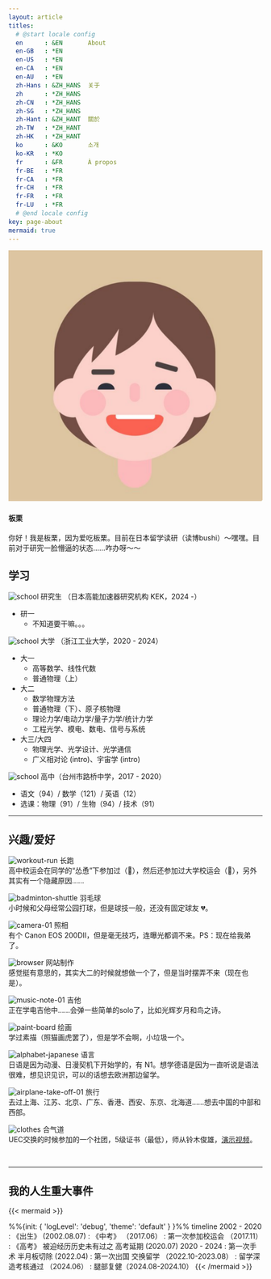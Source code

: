 ```yaml
---
layout: article
titles:
  # @start locale config
  en      : &EN       About
  en-GB   : *EN
  en-US   : *EN
  en-CA   : *EN
  en-AU   : *EN
  zh-Hans : &ZH_HANS  关于
  zh      : *ZH_HANS
  zh-CN   : *ZH_HANS
  zh-SG   : *ZH_HANS
  zh-Hant : &ZH_HANT  關於
  zh-TW   : *ZH_HANT
  zh-HK   : *ZH_HANT
  ko      : &KO       소개
  ko-KR   : *KO
  fr      : &FR       À propos
  fr-BE   : *FR
  fr-CA   : *FR
  fr-CH   : *FR
  fr-FR   : *FR
  fr-LU   : *FR
  # @end locale config
key: page-about
mermaid: true
---
```



<div class="item">
  <div class="item__image">
    <img class="image image--sm" src="/assets/images/avatar.png"/>
  </div>
  <div class="item__content">
    <div class="item__header">
      <h4>板栗</h4>
    </div>
    <div class="item__description">
      <p>你好！我是板栗，因为爱吃板栗。目前在日本留学读研（读博bushi）～嘿嘿。目前对于研究一脸懵逼的状态……咋办呀～～</p>
    </div>
  </div>
</div>




## 学习

<img src="https://cdn.hugeicons.com/icons/school-stroke-rounded.svg" alt="school" width="24" height="24" /> 研究生 （日本高能加速器研究机构 KEK，2024 -）<br>
  - 研一
    - 不知道要干嘛。。。
  
<img src="https://cdn.hugeicons.com/icons/school-stroke-rounded.svg" alt="school" width="24" height="24" /> 大学 （浙江工业大学，2020 - 2024）<br>
  - 大一
    - 高等数学、线性代数
    - 普通物理（上）
  - 大二
    - 数学物理方法
    - 普通物理（下）、原子核物理 
    - 理论力学/电动力学/量子力学/统计力学
    - 工程光学、模电、数电、信号与系统
  - 大三/大四
    - 物理光学、光学设计、光学通信
    - 广义相对论 (intro)、宇宙学 (intro)

<img src="https://cdn.hugeicons.com/icons/school-stroke-rounded.svg" alt="school" width="24" height="24" /> 高中（台州市路桥中学，2017 - 2020）<br> 
  - 语文（94）/ 数学（121）/ 英语（12）
  - 选课：物理（91）/ 生物（94）/ 技术（91）
  



---

## 兴趣/爱好

<img src="https://cdn.hugeicons.com/icons/workout-run-stroke-rounded.svg" alt="workout-run" width="20" height="20" /> 长跑 <br>
  高中校运会在同学的“怂恿”下参加过（🥇），然后还参加过大学校运会（🎱），另外其实有一个隐藏原因……

<img src="https://cdn.hugeicons.com/icons/badminton-shuttle-stroke-rounded.svg" alt="badminton-shuttle" width="20" height="20" /> 羽毛球
  <br>小时候和父母经常公园打球，但是球技一般，还没有固定球友 💔。

<img src="https://cdn.hugeicons.com/icons/camera-01-stroke-rounded.svg" alt="camera-01" width="20" height="20" /> 照相
  <br>有个 Canon EOS 200DⅡ，但是毫无技巧，连曝光都调不来。PS：现在给我弟了。

<img src="https://cdn.hugeicons.com/icons/browser-stroke-rounded.svg" alt="browser" width="20" height="20" /> 网站制作
  <br>感觉挺有意思的，其实大二的时候就想做一个了，但是当时摆弄不来（现在也是）。

<img src="https://cdn.hugeicons.com/icons/music-note-01-stroke-rounded.svg" alt="music-note-01" width="20" height="20" /> 吉他
  <br>正在学电吉他中……会弹一些简单的solo了，比如光辉岁月和鸟之诗。

<img src="https://cdn.hugeicons.com/icons/paint-board-stroke-rounded.svg" alt="paint-board" width="20" height="20" /> 绘画
  <br>学过素描（照猫画虎罢了），但是学不会啊，小垃圾一个。

<img src="https://cdn.hugeicons.com/icons/alphabet-japanese-stroke-rounded.svg" alt="alphabet-japanese" width="20" height="20" /> 语言
  <br>日语是因为动漫、日漫契机下开始学的，有 N1。想学德语是因为一直听说是语法很难，想见识见识，可以的话想去欧洲那边留学。
  
<img src="https://cdn.hugeicons.com/icons/airplane-take-off-01-stroke-rounded.svg" alt="airplane-take-off-01" width="20" height="20" /> 旅行
  <br>去过上海、江苏、北京、广东、香港、西安、东京、北海道……想去中国的中部和西部。

<img src="https://cdn.hugeicons.com/icons/clothes-stroke-rounded.svg" alt="clothes" width="20" height="20" /> 合气道
  <br>UEC交换的时候参加的一个社团，5级证书（最低），师从铃木俊雄，[演示视频](https://space.bilibili.com/3494357548140879)。

<br>

---

## 我的人生重大事件

{{< mermaid >}}

%%{init: { 'logLevel': 'debug', 'theme': 'default' } }%%
    timeline
          2002 - 2020 : 《出生》 (2002.08.07)
                    : 《中考》 （2017.06）
                    : 第一次参加校运会 （2017.11）
                    : 《高考》 被迫经历历史未有过之 高考延期  (2020.07)
          2020 - 2024 : 第一次手术 半月板切除 (2022.04)
                    : 第一次出国 交换留学  （2022.10-2023.08）
                    : 留学深造考核通过 （2024.06）
                    : 腿部复健（2024.08-2024.10）
{{< /mermaid >}}
